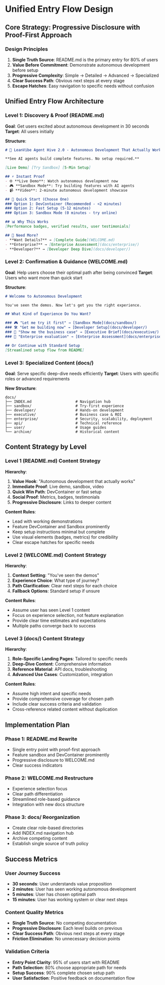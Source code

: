# Unified Entry Flow Design

## Core Strategy: Progressive Disclosure with Proof-First Approach

### Design Principles
1. **Single Truth Source**: README.md is the primary entry for 80% of users
2. **Value Before Commitment**: Demonstrate autonomous development before setup
3. **Progressive Complexity**: Simple → Detailed → Advanced → Specialized
4. **Clear Success Path**: Obvious next steps at every stage
5. **Escape Hatches**: Easy navigation to specific needs without confusion

## Unified Entry Flow Architecture

### Level 1: Discovery & Proof (README.md)
**Goal**: Get users excited about autonomous development in 30 seconds
**Target**: All users initially

**Structure**:
```markdown
# 🚀 LeanVibe Agent Hive 2.0 - Autonomous Development That Actually Works

**See AI agents build complete features. No setup required.**

[Live Demo] [Try Sandbox] [5-Min Setup]

## ⚡ Instant Proof
- 🌐 **Live Demo**: Watch autonomous development now
- 🎮 **Sandbox Mode**: Try building features with AI agents
- 📹 **Video**: 2-minute autonomous development showcase

## 🚀 Quick Start (Choose One)
### Option 1: DevContainer (Recommended - <2 minutes)
### Option 2: Fast Setup (5-12 minutes)
### Option 3: Sandbox Mode (0 minutes - try online)

## 📊 Why This Works
[Performance badges, verified results, user testimonials]

## 🎯 Need More?
- **Want Details?** → [Complete Guide](WELCOME.md)
- **Enterprise?** → [Enterprise Assessment](docs/enterprise/)
- **Developer?** → [Developer Deep Dive](docs/developer/)
```

### Level 2: Confirmation & Guidance (WELCOME.md)
**Goal**: Help users choose their optimal path after being convinced
**Target**: Users who want more than quick start

**Structure**:
```markdown
# Welcome to Autonomous Development

You've seen the demos. Now let's get you the right experience.

## What Kind of Experience Do You Want?

### 🎮 "Let me try it first" → [Sandbox Mode](docs/sandbox/)
### 🛠️ "Get me building now" → [Developer Setup](docs/developer/)
### 💼 "Show me the business case" → [Executive Brief](docs/executive/)
### 🏢 "Enterprise evaluation" → [Enterprise Assessment](docs/enterprise/)

## Or Continue with Standard Setup
[Streamlined setup flow from README]
```

### Level 3: Specialized Content (docs/)
**Goal**: Serve specific deep-dive needs efficiently
**Target**: Users with specific roles or advanced requirements

**New Structure**:
```
docs/
├── INDEX.md                    # Navigation hub
├── sandbox/                    # Try-first experience
├── developer/                  # Hands-on development
├── executive/                  # Business case & ROI  
├── enterprise/                 # Security, scalability, deployment
├── api/                        # Technical reference
├── user/                       # Usage guides
└── archive/                    # Historical content
```

## Content Strategy by Level

### Level 1 (README.md) Content Strategy
**Hierarchy**:
1. **Value Hook**: "Autonomous development that actually works"
2. **Immediate Proof**: Live demo, sandbox, video
3. **Quick Win Path**: DevContainer or fast setup
4. **Social Proof**: Metrics, badges, testimonials
5. **Progressive Disclosure**: Links to deeper content

**Content Rules**:
- Lead with working demonstrations
- Feature DevContainer and Sandbox prominently
- Keep setup instructions minimal but complete
- Use visual elements (badges, metrics) for credibility
- Clear escape hatches for specific needs

### Level 2 (WELCOME.md) Content Strategy
**Hierarchy**:
1. **Context Setting**: "You've seen the demos"
2. **Experience Choice**: What type of journey?
3. **Path Clarification**: Clear next steps for each choice
4. **Fallback Options**: Standard setup if unsure

**Content Rules**:
- Assume user has seen Level 1 content
- Focus on experience selection, not feature explanation
- Provide clear time estimates and expectations
- Multiple paths converge back to success

### Level 3 (docs/) Content Strategy
**Hierarchy**:
1. **Role-Specific Landing Pages**: Tailored to specific needs
2. **Deep-Dive Content**: Comprehensive information
3. **Reference Material**: API docs, troubleshooting
4. **Advanced Use Cases**: Customization, integration

**Content Rules**:
- Assume high intent and specific needs
- Provide comprehensive coverage for chosen path
- Include clear success criteria and validation
- Cross-reference related content without duplication

## Implementation Plan

### Phase 1: README.md Rewrite
- Single entry point with proof-first approach
- Feature sandbox and DevContainer prominently
- Progressive disclosure to WELCOME.md
- Clear success indicators

### Phase 2: WELCOME.md Restructure
- Experience selection focus
- Clear path differentiation
- Streamlined role-based guidance
- Integration with new docs structure

### Phase 3: docs/ Reorganization
- Create clear role-based directories
- Add INDEX.md navigation hub
- Archive competing content
- Establish single source of truth policy

## Success Metrics

### User Journey Success
- **30 seconds**: User understands value proposition
- **2 minutes**: User has seen working autonomous development
- **5 minutes**: User has chosen optimal path
- **15 minutes**: User has working system or clear next steps

### Content Quality Metrics
- **Single Truth Source**: No competing documentation
- **Progressive Disclosure**: Each level builds on previous
- **Clear Success Path**: Obvious next steps at every stage
- **Friction Elimination**: No unnecessary decision points

### Validation Criteria
- **Entry Point Clarity**: 95% of users start with README
- **Path Selection**: 80% choose appropriate path for needs
- **Setup Success**: 90% complete chosen setup path
- **User Satisfaction**: Positive feedback on documentation flow